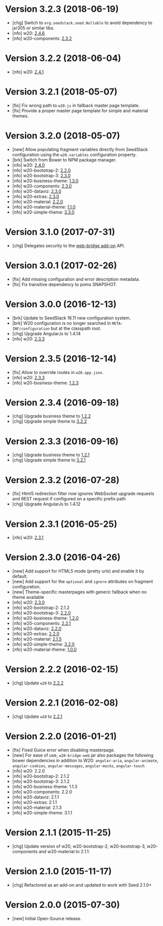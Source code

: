 # Version 3.2.3 (2018-06-19)

* [chg] Switch to `org.seedstack.seed.Nullable` to avoid dependency to jsr305 or similar libs.
* [nfo] w20: [2.4.6](https://github.com/w20-framework/w20/releases/tag/v2.4.6)
* [nfo] w20-components: [2.3.2](https://github.com/w20-framework/w20-components/releases/tag/v2.3.2)

# Version 3.2.2 (2018-06-04)

* [nfo] w20: [2.4.1](https://github.com/w20-framework/w20/releases/tag/v2.4.1)

# Version 3.2.1 (2018-05-07)

* [fix] Fix wrong path to `w20.js` in fallback master page template.
* [fix] Provide a proper master page template for simple and material themes.

# Version 3.2.0 (2018-05-07)

* [new] Allow populating fragment variables directly from SeedStack configuration using the `w20.variables` configuration property.
* [brk] Switch from Bower to NPM package manager.
* [nfo] w20: [2.4.0](https://github.com/w20-framework/w20/releases/tag/v2.4.0)
* [nfo] w20-bootstrap-2: [2.2.0](https://github.com/w20-framework/w20-bootstrap-2/releases/tag/v2.2.0)
* [nfo] w20-bootstrap-3: [2.3.0](https://github.com/w20-framework/w20-bootstrap-3/releases/tag/v2.3.0)
* [nfo] w20-business-theme: [1.3.0](https://github.com/w20-framework/w20-business-theme/releases/tag/v1.3.0)
* [nfo] w20-components: [2.3.0](https://github.com/w20-framework/w20-components/releases/tag/v2.3.0)
* [nfo] w20-dataviz: [2.3.0](https://github.com/w20-framework/w20-dataviz/releases/tag/v2.3.0)
* [nfo] w20-extras: [2.3.0](https://github.com/w20-framework/w20-extras/releases/tag/v2.3.0)
* [nfo] w20-material: [2.2.0](https://github.com/w20-framework/w20-material/releases/tag/v2.2.0)
* [nfo] w20-material-theme: [1.1.0](https://github.com/w20-framework/w20-material-theme/releases/tag/v1.1.0)
* [nfo] w20-simple-theme: [3.3.0](https://github.com/w20-framework/w20-simple-theme/releases/v3.3.0)

# Version 3.1.0 (2017-07-31)

* [chg] Delegates security to the [web-bridge add-on](https://github.com/seedstack/web-bridge) API.

# Version 3.0.1 (2017-02-26)

* [fix] Add missing configuration and error description metadata.
* [fix] Fix transitive dependency to poms SNAPSHOT.

# Version 3.0.0 (2016-12-13)

* [brk] Update to SeedStack 16.11 new configuration system.
* [brk] W20 configuration is no longer searched in `META-INF/configuration` but at the classpath root.
* [chg] Upgrade AngularJs to 1.4.14
* [nfo] w20: [2.3.3](https://github.com/seedstack/w20/releases/tag/v2.3.3)

# Version 2.3.5 (2016-12-14)

* [fix] Allow to override routes in `w20.app.json`.
* [nfo] w20: [2.3.3](https://github.com/seedstack/w20/releases/tag/v2.3.3)
* [nfo] w20-business-theme: [1.2.3](https://github.com/seedstack/w20/releases/tag/v1.2.3)

# Version 2.3.4 (2016-09-18)

* [chg] Upgrade business theme to [1.2.2](https://github.com/seedstack/w20-business-theme/releases/tag/v1.2.2)
* [chg] Upgrade simple theme to [3.2.2](https://github.com/seedstack/w20-simple-theme/releases/tag/v3.2.2)

# Version 2.3.3 (2016-09-16)

* [chg] Upgrade business theme to [1.2.1](https://github.com/seedstack/w20-business-theme/releases/tag/v1.2.1)
* [chg] Upgrade simple theme to [3.2.1](https://github.com/seedstack/w20-simple-theme/releases/tag/v3.2.1)

# Version 2.3.2 (2016-07-28)

* [fix] Html5 redirection filter now ignores WebSocket upgrade requests and REST request if configured on a specific prefix path
* [chg] Upgrade AngularJs to 1.4.12

# Version 2.3.1 (2016-05-25)

* [nfo] w20: [2.3.1](https://github.com/seedstack/w20/releases/tag/v2.3.1)

# Version 2.3.0 (2016-04-26)

* [new] Add support for HTML5 mode (pretty urls) and enable it by default.
* [new] Add support for the `optional` and `ignore` attributes on fragment configuration.
* [new] Theme-specific masterpages with generic fallback when no theme available
* [nfo] w20: [2.3.0](https://github.com/seedstack/w20/releases/tag/v2.3.0)
* [nfo] w20-bootstrap-2: 2.1.2
* [nfo] w20-bootstrap-3: [2.2.0](https://github.com/seedstack/w20-bootstrap-3/releases/tag/v2.2.0)
* [nfo] w20-business-theme: [1.2.0](https://github.com/seedstack/w20-business-theme/releases/tag/v1.2.0)
* [nfo] w20-components: [2.2.1](https://github.com/seedstack/w20-components/releases/tag/v2.2.1)
* [nfo] w20-dataviz: [2.2.0](https://github.com/seedstack/w20-dataviz/releases/tag/v2.2.0)
* [nfo] w20-extras: [2.2.0](https://github.com/seedstack/w20-extras/releases/tag/v2.2.0)
* [nfo] w20-material: [2.1.5](https://github.com/seedstack/w20-material/releases/tag/v2.1.5)
* [nfo] w20-simple-theme: [3.2.0](https://github.com/seedstack/w20-simple-theme/releases/v3.2.0)
* [nfo] w20-material-theme: [1.0.0](https://github.com/seedstack/w20-material-theme/releases/tag/v1.0.0)

# Version 2.2.2 (2016-02-15)

* [chg] Update `w20` to [2.2.2](https://github.com/seedstack/w20/releases/tag/v2.2.2)

# Version 2.2.1 (2016-02-08)

* [chg] Update `w20` to [2.2.1](https://github.com/seedstack/w20/releases/tag/v2.2.1)

# Version 2.2.0 (2016-01-21)

* [fix] Fixed Guice error when disabling masterpage.
* [new] For ease of use, `w20-bridge-web` jar also packages the following bower dependencies in addition to W20: `angular-aria`, `angular-animate`, `angular-cookies`, `angular-messages`, `angular-mocks`, `angular-touch`
* [nfo] w20: 2.2.0
* [nfo] w20-bootstrap-2: 2.1.2
* [nfo] w20-bootstrap-3: 2.1.2
* [nfo] w20-business-theme: 1.1.3
* [nfo] w20-components: 2.2.0
* [nfo] w20-dataviz: 2.1.1
* [nfo] w20-extras: 2.1.1
* [nfo] w20-material: 2.1.3
* [nfo] w20-simple-theme: 3.1.1

# Version 2.1.1 (2015-11-25)

* [chg] Update version of w20, w20-bootstrap-2, w20-bootstrap-3, w20-components and w20-material to 2.1.1.

# Version 2.1.0 (2015-11-17)

* [chg] Refactored as an add-on and updated to work with Seed 2.1.0+

# Version 2.0.0 (2015-07-30)

* [new] Initial Open-Source release.
